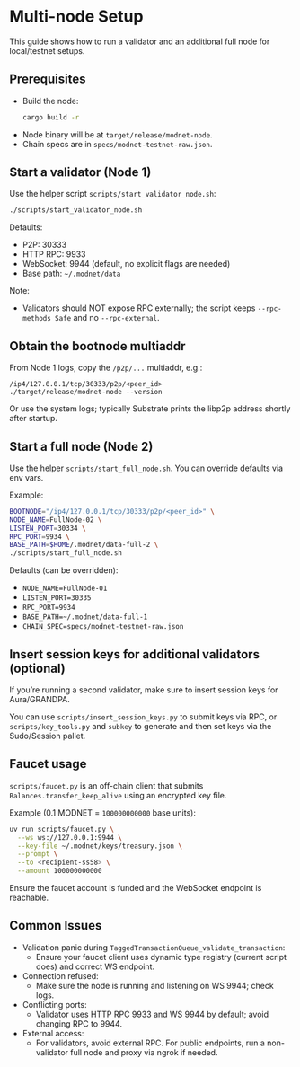 # Multi-node Setup

This guide shows how to run a validator and an additional full node for local/testnet setups.

## Prerequisites

- Build the node:
  ```bash
  cargo build -r
  ```
- Node binary will be at `target/release/modnet-node`.
- Chain specs are in `specs/modnet-testnet-raw.json`.

## Start a validator (Node 1)

Use the helper script `scripts/start_validator_node.sh`:

```bash
./scripts/start_validator_node.sh
```

Defaults:
- P2P: 30333
- HTTP RPC: 9933
- WebSocket: 9944 (default, no explicit flags are needed)
- Base path: `~/.modnet/data`

Note:
- Validators should NOT expose RPC externally; the script keeps `--rpc-methods Safe` and no `--rpc-external`.

## Obtain the bootnode multiaddr

From Node 1 logs, copy the `/p2p/...` multiaddr, e.g.:

```
/ip4/127.0.0.1/tcp/30333/p2p/<peer_id>
./target/release/modnet-node --version
```

Or use the system logs; typically Substrate prints the libp2p address shortly after startup.

## Start a full node (Node 2)

Use the helper `scripts/start_full_node.sh`. You can override defaults via env vars.

Example:
```bash
BOOTNODE="/ip4/127.0.0.1/tcp/30333/p2p/<peer_id>" \
NODE_NAME=FullNode-02 \
LISTEN_PORT=30334 \
RPC_PORT=9934 \
BASE_PATH=$HOME/.modnet/data-full-2 \
./scripts/start_full_node.sh
```

Defaults (can be overridden):
- `NODE_NAME=FullNode-01`
- `LISTEN_PORT=30335`
- `RPC_PORT=9934`
- `BASE_PATH=~/.modnet/data-full-1`
- `CHAIN_SPEC=specs/modnet-testnet-raw.json`

## Insert session keys for additional validators (optional)

If you’re running a second validator, make sure to insert session keys for Aura/GRANDPA.

You can use `scripts/insert_session_keys.py` to submit keys via RPC, or `scripts/key_tools.py` and `subkey` to generate and then set keys via the Sudo/Session pallet.

## Faucet usage

`scripts/faucet.py` is an off-chain client that submits `Balances.transfer_keep_alive` using an encrypted key file.

Example (0.1 MODNET = `100000000000` base units):
```bash
uv run scripts/faucet.py \
  --ws ws://127.0.0.1:9944 \
  --key-file ~/.modnet/keys/treasury.json \
  --prompt \
  --to <recipient-ss58> \
  --amount 100000000000
```

Ensure the faucet account is funded and the WebSocket endpoint is reachable.

## Common Issues

- Validation panic during `TaggedTransactionQueue_validate_transaction`:
  - Ensure your faucet client uses dynamic type registry (current script does) and correct WS endpoint.
- Connection refused:
  - Make sure the node is running and listening on WS 9944; check logs.
- Conflicting ports:
  - Validator uses HTTP RPC 9933 and WS 9944 by default; avoid changing RPC to 9944.
- External access:
  - For validators, avoid external RPC. For public endpoints, run a non-validator full node and proxy via ngrok if needed.
